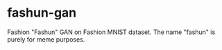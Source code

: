 # fashun-gan
Fashion "Fashun" GAN on Fashion MNIST dataset. The name "fashun" is purely for meme purposes.
